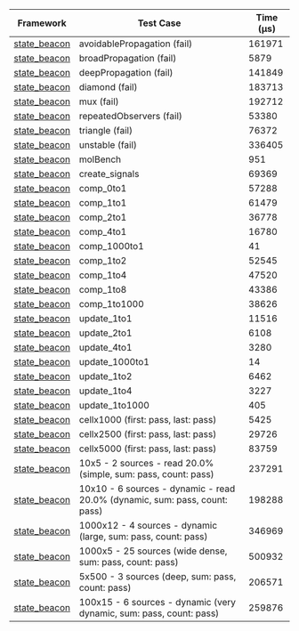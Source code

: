 | Framework | Test Case | Time (μs) |
| --- | --- | --- |
| [state_beacon](https://github.com/jinyus/dart_beacon) | avoidablePropagation (fail) | 161971 |
| [state_beacon](https://github.com/jinyus/dart_beacon) | broadPropagation (fail) | 5879 |
| [state_beacon](https://github.com/jinyus/dart_beacon) | deepPropagation (fail) | 141849 |
| [state_beacon](https://github.com/jinyus/dart_beacon) | diamond (fail) | 183713 |
| [state_beacon](https://github.com/jinyus/dart_beacon) | mux (fail) | 192712 |
| [state_beacon](https://github.com/jinyus/dart_beacon) | repeatedObservers (fail) | 53380 |
| [state_beacon](https://github.com/jinyus/dart_beacon) | triangle (fail) | 76372 |
| [state_beacon](https://github.com/jinyus/dart_beacon) | unstable (fail) | 336405 |
| [state_beacon](https://github.com/jinyus/dart_beacon) | molBench | 951 |
| [state_beacon](https://github.com/jinyus/dart_beacon) | create_signals | 69369 |
| [state_beacon](https://github.com/jinyus/dart_beacon) | comp_0to1 | 57288 |
| [state_beacon](https://github.com/jinyus/dart_beacon) | comp_1to1 | 61479 |
| [state_beacon](https://github.com/jinyus/dart_beacon) | comp_2to1 | 36778 |
| [state_beacon](https://github.com/jinyus/dart_beacon) | comp_4to1 | 16780 |
| [state_beacon](https://github.com/jinyus/dart_beacon) | comp_1000to1 | 41 |
| [state_beacon](https://github.com/jinyus/dart_beacon) | comp_1to2 | 52545 |
| [state_beacon](https://github.com/jinyus/dart_beacon) | comp_1to4 | 47520 |
| [state_beacon](https://github.com/jinyus/dart_beacon) | comp_1to8 | 43386 |
| [state_beacon](https://github.com/jinyus/dart_beacon) | comp_1to1000 | 38626 |
| [state_beacon](https://github.com/jinyus/dart_beacon) | update_1to1 | 11516 |
| [state_beacon](https://github.com/jinyus/dart_beacon) | update_2to1 | 6108 |
| [state_beacon](https://github.com/jinyus/dart_beacon) | update_4to1 | 3280 |
| [state_beacon](https://github.com/jinyus/dart_beacon) | update_1000to1 | 14 |
| [state_beacon](https://github.com/jinyus/dart_beacon) | update_1to2 | 6462 |
| [state_beacon](https://github.com/jinyus/dart_beacon) | update_1to4 | 3227 |
| [state_beacon](https://github.com/jinyus/dart_beacon) | update_1to1000 | 405 |
| [state_beacon](https://github.com/jinyus/dart_beacon) | cellx1000 (first: pass, last: pass) | 5425 |
| [state_beacon](https://github.com/jinyus/dart_beacon) | cellx2500 (first: pass, last: pass) | 29726 |
| [state_beacon](https://github.com/jinyus/dart_beacon) | cellx5000 (first: pass, last: pass) | 83759 |
| [state_beacon](https://github.com/jinyus/dart_beacon) | 10x5 - 2 sources - read 20.0% (simple, sum: pass, count: pass) | 237291 |
| [state_beacon](https://github.com/jinyus/dart_beacon) | 10x10 - 6 sources - dynamic - read 20.0% (dynamic, sum: pass, count: pass) | 198288 |
| [state_beacon](https://github.com/jinyus/dart_beacon) | 1000x12 - 4 sources - dynamic (large, sum: pass, count: pass) | 346969 |
| [state_beacon](https://github.com/jinyus/dart_beacon) | 1000x5 - 25 sources (wide dense, sum: pass, count: pass) | 500932 |
| [state_beacon](https://github.com/jinyus/dart_beacon) | 5x500 - 3 sources (deep, sum: pass, count: pass) | 206571 |
| [state_beacon](https://github.com/jinyus/dart_beacon) | 100x15 - 6 sources - dynamic (very dynamic, sum: pass, count: pass) | 259876 |
